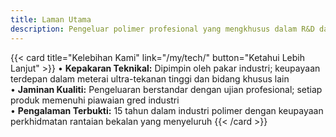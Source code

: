 ```yaml
---
title: Laman Utama
description: Pengeluar polimer profesional yang mengkhusus dalam R&D dan pengeluaran produk getah berkualiti tinggi, menyediakan penyelesaian untuk meterai industri dan komponen kawalan getaran
---
```

{{< card title="Kelebihan Kami" link="/my/tech/" button="Ketahui Lebih Lanjut" >}}
• **Kepakaran Teknikal:** Dipimpin oleh pakar industri; keupayaan terdepan dalam meterai ultra-tekanan tinggi dan bidang khusus lain  
• **Jaminan Kualiti:** Pengeluaran berstandar dengan ujian profesional; setiap produk memenuhi piawaian gred industri  
• **Pengalaman Terbukti:** 15 tahun dalam industri polimer dengan keupayaan perkhidmatan rantaian bekalan yang menyeluruh
{{< /card >}}